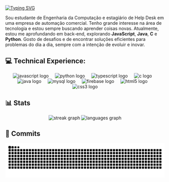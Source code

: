 <!-- Presentation -->

<div align="left">
  <a href="https://git.io/typing-svg"><img src="https://readme-typing-svg.demolab.com?font=Poppins&duration=2000&pause=1000&color=F7F7F7&width=435&lines=Ol%C3%A1+a+todos!" alt="Typing SVG" /></a>
</div>

<p align="left">Sou estudante de Engenharia da Computação e estagiário de Help Desk em uma empresa de automação comercial. Tenho grande interesse na área de tecnologia e estou sempre buscando aprender coisas novas. Atualmente, estou me aprofundando em back-end, explorando <strong>JavaScript</strong>, <strong>Java</strong>, <strong>C</strong> e <strong>Python</strong>. Gosto de desafios e de encontrar soluções eficientes para problemas do dia a dia, sempre com a intenção de evoluir e inovar.</p>

<!-- Technical Experience -->

<h2 align="left">💻 Technical Experience:</h2>

<div align="center">
  <img src="https://cdn.jsdelivr.net/gh/devicons/devicon/icons/javascript/javascript-original.svg" height="30" alt="javascript logo"  />
  <img width="12" />
  <img src="https://cdn.jsdelivr.net/gh/devicons/devicon/icons/python/python-original.svg" height="30" alt="python logo"  />
  <img width="12" />
  <img src="https://cdn.jsdelivr.net/gh/devicons/devicon/icons/typescript/typescript-original.svg" height="30" alt="typescript logo"  />
  <img width="12" />
  <img src="https://cdn.jsdelivr.net/gh/devicons/devicon/icons/c/c-original.svg" height="30" alt="c logo"  />
  <img width="12" />
  <img src="https://cdn.jsdelivr.net/gh/devicons/devicon/icons/java/java-original.svg" height="30" alt="java logo"  />
  <img width="12" />
  <img src="https://cdn.jsdelivr.net/gh/devicons/devicon/icons/mysql/mysql-original.svg" height="30" alt="mysql logo"  />
  <img width="12" />
  <img src="https://cdn.jsdelivr.net/gh/devicons/devicon/icons/firebase/firebase-plain.svg" height="30" alt="firebase logo"  />
  <img width="12" />
  <img src="https://cdn.jsdelivr.net/gh/devicons/devicon/icons/html5/html5-original.svg" height="30" alt="html5 logo"  />
  <img width="12" />
  <img src="https://cdn.jsdelivr.net/gh/devicons/devicon/icons/css3/css3-original.svg" height="30" alt="css3 logo"  />
</div>

<!-- GithubStats -->

<h2>📊 Stats</h2>
<div align="center">
  <img src="https://streak-stats.demolab.com?user=Gryzs&locale=en&mode=daily&theme=midnight-purple&hide_border=true&border_radius=5&order=3" height="150" alt="streak graph"  />
  <img src="https://github-readme-stats.vercel.app/api/top-langs?username=Gryzs&locale=pt-br&hide_title=false&layout=compact&card_width=320&langs_count=5&theme=midnight-purple&hide_border=true" height="150" alt="languages graph"  />
</div>

</div>

<h2>📍 Commits</h2>
<picture align="center">
  <source media="(prefers-color-scheme: dark)" srcset="https://raw.githubusercontent.com/Gryzs/Gryzs/output/github-contribution-grid-snake-dark.svg">
  <source media="(prefers-color-scheme: light)" srcset="https://raw.githubusercontent.com/Gryzs/Gryzs/output/github-contribution-grid-snake-dark.svg">
  <img align="center" alt="github contribution grid snake animation" src="https://raw.githubusercontent.com/Gryzs/Gryzs/output/github-contribution-grid-snake.svg">
</picture>
